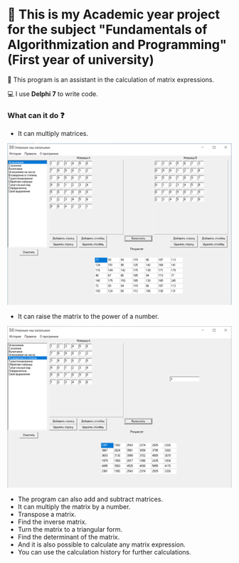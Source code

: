 # :pushpin: This is my Academic year project for the subject "Fundamentals of Algorithmization and Programming" (First year of university)

:notebook: This program is an assistant in the calculation of matrix expressions.

:computer: I use __Delphi 7__ to write code.

### What can it do :question:

- It can multiply matrices.

![](https://github.com/nika-doroshkevich/OAIP_Academic_year_project/blob/main/Screenshots_of_program/Matrix_calculator_1.png)

- It can raise the matrix to the power of a number.

![](https://github.com/nika-doroshkevich/OAIP_Academic_year_project/blob/main/Screenshots_of_program/Matrix_calculator_2.png)

- The program can also add and subtract matrices.
- It can multiply the matrix by a number.
- Transpose a matrix.
- Find the inverse matrix.
- Turn the matrix to a triangular form.
- Find the determinant of the matrix.
- And it is also possible to calculate any matrix expression.
- You can use the calculation history for further calculations.
